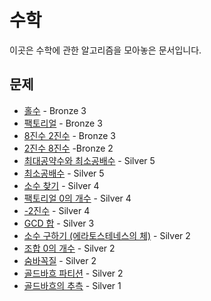 # 수학

이곳은 수학에 관한 알고리즘을 모아놓은 문서입니다.

## 문제

- [홀수](./odd) - Bronze 3
- [팩토리얼](./factorial) - Bronze 3
- [8진수 2진수](./진법변환2) - Bronze 3
- [2진수 8진수](./진법변환) -Bronze 2
- [최대공약수와 최소공배수](./gcd_lcm) - Silver 5
- [최소공배수](./lcm) - Silver 5
- [소수 찾기](./prime_search) - Silver 4
- [팩토리얼 0의 개수](./factorial_zero) - Silver 4
- [-2진수](./진법변환3) - Silver 4
- [GCD 합](./gcd_sum) - Silver 3
- [소수 구하기 (에라토스테네스의 체)](./prime_Eratosthenes) - Silver 2
- [조합 0의 개수](./combination) - Silver 2
- [숨바꼭질](./숨바꼭질) - Silver 2
- [골드바흐 파티션](./goldbach_partition) - Silver 2
- [골드바흐의 추측](./goldbach) - Silver 1

